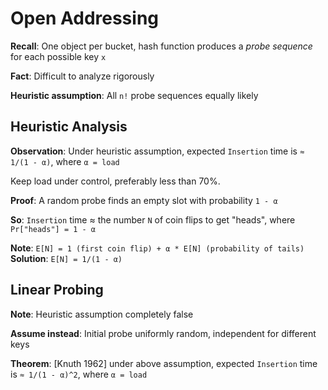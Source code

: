 # Open Addressing

**Recall**: One object per bucket, hash function produces a *probe sequence* for
each possible key `x`

**Fact**: Difficult to analyze rigorously

**Heuristic assumption**: All `n!` probe sequences equally likely

## Heuristic Analysis

**Observation**: Under heuristic assumption, expected `Insertion` time is `≈
1/(1 - α)`, where `α = load` 

Keep load under control, preferably less than 70%.

**Proof**: A random probe finds an empty slot with probability `1 - α`

**So**: `Insertion` time ≈ the number `N` of coin flips to get "heads", where
`Pr["heads"] = 1 - α`

**Note**: `E[N] = 1 (first coin flip) + α * E[N] (probability of tails)`  
**Solution**: `E[N] = 1/(1 - α)`

## Linear Probing

**Note**: Heuristic assumption completely false

**Assume instead**: Initial probe uniformly random, independent for different
keys

**Theorem**: [Knuth 1962] under above assumption, expected `Insertion` time is
`≈ 1/(1 - α)^2`, where `α = load`
